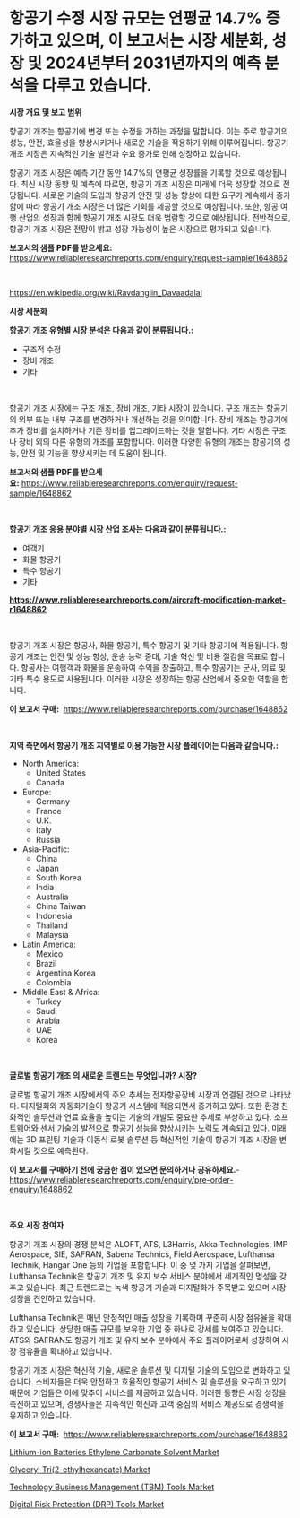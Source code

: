 <p><h1>항공기 수정 시장 규모는 연평균 14.7% 증가하고 있으며, 이 보고서는 시장 세분화, 성장 및 2024년부터 2031년까지의 예측 분석을 다루고 있습니다.</h1></p><p><strong>시장 개요 및 보고 범위</strong></p>
<p><p>항공기 개조는 항공기에 변경 또는 수정을 가하는 과정을 말합니다. 이는 주로 항공기의 성능, 안전, 효율성을 향상시키거나 새로운 기술을 적용하기 위해 이루어집니다. 항공기 개조 시장은 지속적인 기술 발전과 수요 증가로 인해 성장하고 있습니다. </p><p>항공기 개조 시장은 예측 기간 동안 14.7%의 연평균 성장률을 기록할 것으로 예상됩니다. 최신 시장 동향 및 예측에 따르면, 항공기 개조 시장은 미래에 더욱 성장할 것으로 전망됩니다. 새로운 기술의 도입과 항공기 안전 및 성능 향상에 대한 요구가 계속해서 증가함에 따라 항공기 개조 시장은 더 많은 기회를 제공할 것으로 예상됩니다. 또한, 항공 여행 산업의 성장과 함께 항공기 개조 시장도 더욱 범람할 것으로 예상됩니다. 전반적으로, 항공기 개조 시장은 전망이 밝고 성장 가능성이 높은 시장으로 평가되고 있습니다.</p></p>
<p><strong>보고서의 샘플 PDF를 받으세요:</strong> <a href="https://www.reliableresearchreports.com/enquiry/request-sample/1648862">https://www.reliableresearchreports.com/enquiry/request-sample/1648862</a></p>
<p>&nbsp;</p>
<p><a href="https://en.wikipedia.org/wiki/Ravdangiin_Davaadalai">https://en.wikipedia.org/wiki/Ravdangiin_Davaadalai</a></p>
<p><strong>시장 세분화</strong></p>
<p><strong>항공기 개조 유형별 시장 분석은 다음과 같이 분류됩니다.:</strong></p>
<p><ul><li>구조적 수정</li><li>장비 개조</li><li>기타</li></ul></p>
<p>&nbsp;</p>
<p><p>항공기 개조 시장에는 구조 개조, 장비 개조, 기타 시장이 있습니다. 구조 개조는 항공기의 외부 또는 내부 구조를 변경하거나 개선하는 것을 의미합니다. 장비 개조는 항공기에 추가 장비를 설치하거나 기존 장비를 업그레이드하는 것을 말합니다. 기타 시장은 구조나 장비 외의 다른 유형의 개조를 포함합니다. 이러한 다양한 유형의 개조는 항공기의 성능, 안전 및 기능을 향상시키는 데 도움이 됩니다.</p></p>
<p><strong>보고서의 샘플 PDF를 받으세요:</strong>&nbsp;<a href="https://www.reliableresearchreports.com/enquiry/request-sample/1648862">https://www.reliableresearchreports.com/enquiry/request-sample/1648862</a></p>
<p>&nbsp;</p>
<p><strong> 항공기 개조 응용 분야별 시장 산업 조사는 다음과 같이 분류됩니다.:</strong></p>
<p><ul><li>여객기</li><li>화물 항공기</li><li>특수 항공기</li><li>기타</li></ul></p>
<p><strong><a href="https://www.reliableresearchreports.com/aircraft-modification-market-r1648862">https://www.reliableresearchreports.com/aircraft-modification-market-r1648862</a></strong></p>
<p>&nbsp;</p>
<p><p>항공기 개조 시장은 항공사, 화물 항공기, 특수 항공기 및 기타 항공기에 적용됩니다. 항공기 개조는 안전 및 성능 향상, 운송 능력 증대, 기술 혁신 및 비용 절감을 목표로 합니다. 항공사는 여행객과 화물을 운송하여 수익을 창출하고, 특수 항공기는 군사, 의료 및 기타 특수 용도로 사용됩니다. 이러한 시장은 성장하는 항공 산업에서 중요한 역할을 합니다.</p></p>
<p><strong>이 보고서 구매:</strong>&nbsp; <a href="https://www.reliableresearchreports.com/purchase/1648862">https://www.reliableresearchreports.com/purchase/1648862</a></p>
<p>&nbsp;</p>
<p><strong>지역 측면에서 항공기 개조 지역별로 이용 가능한 시장 플레이어는 다음과 같습니다.:</strong></p>
<p><ul>
    <li>
        North America:
        <ul>
            <li>United States</li>
            <li>Canada</li>
        </ul>
    </li>
    <li>
        Europe:
        <ul>
            <li>Germany</li>
            <li>France</li>
            <li>U.K.</li>
            <li>Italy</li>
            <li>Russia</li>
        </ul>
    </li>
    <li>
        Asia-Pacific:
        <ul>
            <li>China</li>
            <li>Japan</li>
            <li>South Korea</li>
            <li>India</li>
            <li>Australia</li>
            <li>China Taiwan</li>
            <li>Indonesia</li>
            <li>Thailand</li>
            <li>Malaysia</li>
        </ul>
    </li>
    <li>
        Latin America:
        <ul>
            <li>Mexico</li>
            <li>Brazil</li>
            <li>Argentina Korea</li>
            <li>Colombia</li>
        </ul>
    </li>
    <li>
        Middle East & Africa:
        <ul>
            <li>Turkey</li>
            <li>Saudi</li>
            <li>Arabia</li>
            <li>UAE</li>
            <li>Korea</li>
        </ul>
    </li>
    </ul></p>
<p>&nbsp;</p>
<p><strong>글로벌 항공기 개조 의 새로운 트렌드는 무엇입니까? 시장?</strong></p>
<p><p>글로벌 항공기 개조 시장에서의 주요 추세는 전자항공장비 시장과 연결된 것으로 나타났다. 디지털화와 자동화기술이 항공기 시스템에 적용되면서 증가하고 있다. 또한 환경 친화적인 솔루션과 연료 효율을 높이는 기술의 개발도 중요한 추세로 부상하고 있다. 소프트웨어와 센서 기술의 발전으로 항공기 성능을 향상시키는 노력도 계속되고 있다. 미래에는 3D 프린팅 기술과 이동식 로봇 솔루션 등 혁신적인 기술이 항공기 개조 시장을 변화시킬 것으로 예측된다.</p></p>
<p><strong>이 보고서를 구매하기 전에 궁금한 점이 있으면 문의하거나 공유하세요.</strong>- <a href="https://www.reliableresearchreports.com/enquiry/pre-order-enquiry/1648862">https://www.reliableresearchreports.com/enquiry/pre-order-enquiry/1648862</a></p>
<p>&nbsp;</p>
<p><strong>주요 시장 참여자</strong></p>
<p><p>항공기 개조 시장의 경쟁 분석은 ALOFT, ATS, L3Harris, Akka Technologies, IMP Aerospace, SIE, SAFRAN, Sabena Technics, Field Aerospace, Lufthansa Technik, Hangar One 등의 기업을 포함합니다. 이 중 몇 가지 기업을 살펴보면, Lufthansa Technik은 항공기 개조 및 유지 보수 서비스 분야에서 세계적인 명성을 갖추고 있습니다. 최근 트렌드로는 녹색 항공기 기술과 디지털화가 주목받고 있으며 시장 성장을 견인하고 있습니다.</p><p>Lufthansa Technik은 매년 안정적인 매출 성장을 기록하며 꾸준히 시장 점유율을 확대하고 있습니다. 상당한 매출 규모를 보유한 기업 중 하나로 강세를 보여주고 있습니다. ATS와 SAFRAN도 항공기 개조 및 유지 보수 분야에서 주요 플레이어로써 성장하여 시장 점유율을 확대하고 있습니다.</p><p>항공기 개조 시장은 혁신적 기술, 새로운 솔루션 및 디지털 기술의 도입으로 변화하고 있습니다. 소비자들은 더욱 안전하고 효율적인 항공기 서비스 및 솔루션을 요구하고 있기 때문에 기업들은 이에 맞추어 서비스를 제공하고 있습니다. 이러한 동향은 시장 성장을 촉진하고 있으며, 경쟁사들은 지속적인 혁신과 고객 중심의 서비스 제공으로 경쟁력을 유지하고 있습니다.</p></p>
<p><strong>이 보고서 구매:</strong>&nbsp;&nbsp;<a href="https://www.reliableresearchreports.com/purchase/1648862">https://www.reliableresearchreports.com/purchase/1648862</a></p>
<p><p><a href="https://github.com/kaiserrayhan25/Market-Research-Report-List-1/blob/main/lithium-ion-batteries-ethylene-carbonate-solvent-market.md">Lithium-ion Batteries Ethylene Carbonate Solvent Market</a></p><p><a href="https://github.com/sowravmitra0/Market-Research-Report-List-1/blob/main/glyceryl-tri2-ethylhexanoate-market.md">Glyceryl Tri(2-ethylhexanoate) Market</a></p><p><a href="https://issuu.com/reportprime-2/docs/technology-business-management-tbm-tools-market-si">Technology Business Management (TBM) Tools Market</a></p><p><a href="https://issuu.com/reportprime-2/docs/digital-risk-protection-drp-tools-market-size-2030">Digital Risk Protection (DRP) Tools Market</a></p></p>